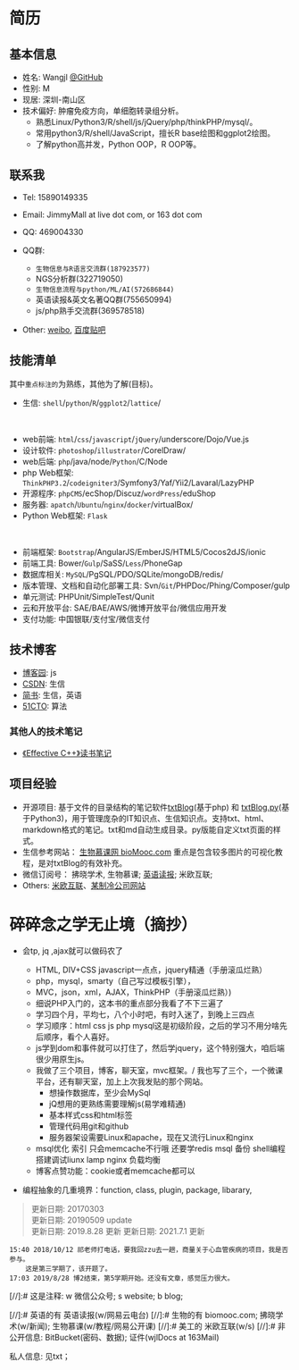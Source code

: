 # 简历

## 基本信息   

- 姓名: Wangjl  [@GitHub](https://github.com/DawnEve)  
- 性别: M  
- 现居: 	深圳-南山区
- 技术偏好:	肿瘤免疫方向，单细胞转录组分析。
	* 熟悉Linux/Python3/R/shell/js/jQuery/php/thinkPHP/mysql/。
	* 常用python3/R/shell/JavaScript，擅长R base绘图和ggplot2绘图。
	* 了解python高并发，Python OOP，R OOP等。







## 联系我  

- Tel: 15890149335  
- Email:	JimmyMall at live dot com, or 163 dot com
   
- QQ: 469004330  
- QQ群: 
	* `生物信息与R语言交流群(187923577)`
	* NGS分析群(322719050) 
	* `生物信息流程与python/ML/AI(572686844)`
	* 英语读报&英文名著QQ群(755650994) 
	* js/php熟手交流群(369578518)

- Other: [weibo](http://weibo.com/wangjunliangvip), [百度贴吧](http://tieba.baidu.com/f?kw=%C7%D7%D7%D4%D7%DF%C2%B7&fr=index)





## 技能清单    

其中`重点标注的`为熟练，其他为了解(目标)。 

- 生信: `shell`/`python`/`R`/`ggplot2`/`lattice`/
<br>

- web前端: `html`/`css`/`javascript`/`jQuery`/underscore/Dojo/Vue.js
- 设计软件: `photoshop`/`illustrator`/CorelDraw/
- web后端: `php`/java/node/`Python`/C/Node
- php Web框架: `ThinkPHP3.2`/`codeigniter3`/Symfony3/Yaf/Yii2/Lavaral/LazyPHP
- 开源程序: `phpCMS`/ecShop/Discuz/`wordPress`/eduShop
- 服务器: `apatch`/`Ubuntu`/`nginx`/`docker`/virtualBox/
- Python Web框架: `Flask`
<br>

- 前端框架: `Bootstrap`/AngularJS/EmberJS/HTML5/Cocos2dJS/ionic  
- 前端工具: Bower/`Gulp`/SaSS/`Less`/PhoneGap  
- 数据库相关: `MySQL`/PgSQL/PDO/SQLite/mongoDB/redis/  
- 版本管理、文档和自动化部署工具: Svn/`Git`/PHPDoc/Phing/Composer/gulp  
- 单元测试: PHPUnit/SimpleTest/Qunit  
- 云和开放平台: SAE/BAE/AWS/微博开放平台/微信应用开发  
- 支付功能: 中国银联/支付宝/微信支付  




## 技术博客  


- [博客园](https://www.cnblogs.com/dawnEve/ "JS"): js
- [CSDN](https://blog.csdn.net/wangjunliang/ "生信/js"): 生信
- [简书](https://www.jianshu.com/u/82f22e65aa90): 生信，英语
- [51CTO](https://blog.51cto.com/u_15693947): 算法



### 其他人的技术笔记

- [《Effective C++》读书笔记](https://normaluhr.github.io/2020/12/31/Effective-C++/)











## 项目经验

- 开源项目: 基于文件的目录结构的笔记软件[txtBlog](https://github.com/dawneve/txtBlog "知识管理系统。")(基于php) 和 [txtBlog.py](https://github.com/dawneve/txtBlog.py")(基于Python3)，用于管理庞杂的IT知识点、生信知识点。支持txt、html、markdown格式的笔记。txt和md自动生成目录。py版能自定义txt页面的样式。
- 生信参考网站： [生物慕课网 bioMooc.com](http://www.biomooc.com/R/R-draw-sketch.html) 重点是包含较多图片的可视化教程，是对txtBlog的有效补充。  
- 微信订阅号： 拂晓学术, 生物慕课; [英语读报](http://ielts.biomooc.com/en/); 米欧互联;  
- Others: [米欧互联](http://mioweb.biomooc.com/ "mio web")、[某制冷公司网站](https://www.wllwzl.com/ "企业站")


















# 碎碎念之学无止境（摘抄）

- 会tp, jq ,ajax就可以做码农了
	* HTML, DIV+CSS javascript一点点，jquery精通（手册滚瓜烂熟）
	* php，mysql，smarty（自己写过模板引擎），
	* MVC，json，xml，AJAX，ThinkPHP（手册滚瓜烂熟）)
	* 细说PHP入门的，这本书的重点部分我看了不下三遍了
	* 学习四个月，平均七，八个小时吧，有时入迷了，到晚上三四点
	* 学习顺序：html css js php mysql这是初级阶段，之后的学习不用分啥先后顺序，看个人喜好。
	* js学到dom和事件就可以打住了，然后学jquery，这个特别强大，咱后端很少用原生js。
	* 我做了三个项目，博客，聊天室，mvc框架。/ 我也写了三个，一个微课平台，还有聊天室，加上上次我发贴的那个网站。
		- 想操作数据库，至少会MySql
		- jQ想用的更熟练需要理解js(易学难精通)
		- 基本样式css和html标签
		- 管理代码用git和github
		- 服务器架设需要Linux和apache，现在又流行Linux和nginx
	* msql优化 索引 只会memcache不行哦 还要学redis msql 备份 shell编程 搭建调试liunx lamp nginx 负载均衡
	* 博客点赞功能：cookie或者memcache都可以
	
- 编程抽象的几重境界：function, class, plugin, package, libarary,   	
	
> 更新日期: 20170303   
> 更新日期: 20190509 update   
> 更新日期: 2019.8.28 更新
> 更新日期: 2021.7.1 更新



```
15:40 2018/10/12 祁老师打电话，要我回zzu去一趟，商量关于心血管疾病的项目，我是否参与。
	这是第三学期了，该开题了。
17:03 2019/8/28 博2结束，第5学期开始。还没有文章，感觉压力很大。
```


[//]:# 这是注释: w 微信公众号; s website; b blog;

[//]:# 英语的有 英语读报(w/网易云电台)
[//]:# 生物的有 biomooc.com;  拂晓学术(w/新闻);  生物慕课(w/教程/网易公开课)
[//]:# 美工的 米欧互联(w/s)
[//]:# 非公开信息: BitBucket(密码、数据); 证件(wjlDocs at 163Mail)

私人信息: 见txt；
